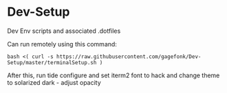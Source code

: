 # Dev-Setup
Dev Env scripts and associated .dotfiles

Can run remotely using this command:
```
bash <( curl -s https://raw.githubusercontent.com/gagefonk/Dev-Setup/master/terminalSetup.sh )
```

After this, run tide configure and set iterm2 font to hack and change theme to solarized dark - adjust opacity
